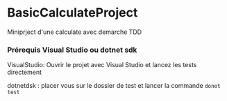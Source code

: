 # BasicCalculateProject
Miniprject d'une calculate avec demarche TDD

### Prérequis Visual Studio ou dotnet sdk

VisualStudio:
Ouvrir le projet avec Visual Studio et lancez les tests directement

dotnetdsk :
placer vous sur le dossier de test et lancer la commande `donet test`
